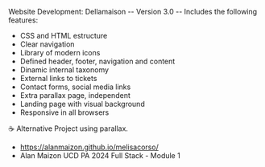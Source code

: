   Website Development: Dellamaison
  -- Version 3.0 --
Includes the following features:
- CSS and HTML estructure
- Clear navigation
- Library of modern icons
- Defined header, footer, navigation and content
- Dinamic internal taxonomy
- External links to tickets
- Contact forms, social media links
- Extra parallax page, independent 
- Landing page with visual background
- Responsive in all browsers
  
☕
Alternative Project using parallax.
- https://alanmaizon.github.io/melisacorso/
- Alan Maizon UCD PA 2024 Full Stack - Module 1
